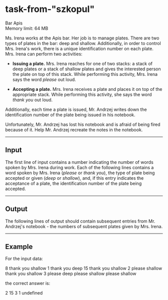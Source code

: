 # task-from-"szkopul"

Bar Apis  
Memory limit: 64 MB

Ms. Irena works at the Apis bar. Her job is to manage plates. There are two types of plates in the bar: deep and shallow. Additionally, in order to control Mrs. Irena's work, there is a unique identification number on each plate. Mrs. Irena can perform two activities:

- **Issuing a plate.** Mrs. Irena reaches for one of two stacks: a stack of deep plates or a stack of shallow plates and gives the interested person the plate on top of this stack. While performing this activity, Mrs. Irena says the word *please* out loud.

- **Accepting a plate.** Mrs. Irena receives a plate and places it on top of the appropriate stack. While performing this activity, she says the word *thank you* out loud.

Additionally, each time a plate is issued, Mr. Andrzej writes down the identification number of the plate being issued in his notebook.

Unfortunately, Mr. Andrzej has lost his notebook and is afraid of being fired because of it. Help Mr. Andrzej recreate the notes in the notebook.

---

## Input

The first line of input contains a number indicating the number of words spoken by Mrs. Irena during work. Each of the following lines contains a word spoken by Mrs. Irena (*please* or *thank you*), the type of plate being accepted or given (*deep* or *shallow*), and, if this entry indicates the acceptance of a plate, the identification number of the plate being accepted.

---

## Output

The following lines of output should contain subsequent entries from Mr. Andrzej's notebook - the numbers of subsequent plates given by Mrs. Irena.

---

## Example

For the input data:

8
thank you shallow 1
thank you deep 15
thank you shallow 2
please shallow
thank you shallow 3
please deep
please shallow
please shallow


the correct answer is:

2
15
3
1
undefined
